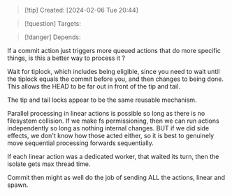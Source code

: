 
>[!tip] Created: [2024-02-06 Tue 20:44]

>[!question] Targets: 

>[!danger] Depends: 

If a commit action just triggers more queued actions that do more specific things, is this a better way to process it ?

Wait for tiplock, which includes being eligible, since you need to wait until the tiplock equals the commit before you, and then changes to being done.  This allows the HEAD to be far out in front of the tip and tail.

The tip and tail locks appear to be the same reusable mechanism.

Parallel processing in linear actions is possible so long as there is no filesystem collision.
If we make fs permissioning, then we can run actions independently so long as nothing internal changes.
BUT if we did side effects, we don't know how those acted either, so it is best to genuinely move sequential processing forwards sequentially.

If each linear action was a dedicated worker, that waited its turn, then the isolate gets max thread time.

Commit then might as well do the job of sending ALL the actions, linear and spawn.

